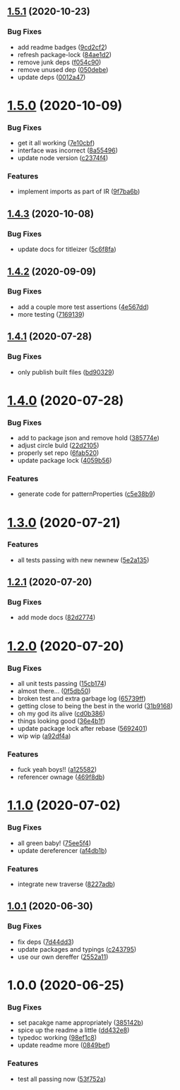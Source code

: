 ## [1.5.1](https://github.com/json-schema-tools/transpiler/compare/1.5.0...1.5.1) (2020-10-23)


### Bug Fixes

* add readme badges ([9cd2cf2](https://github.com/json-schema-tools/transpiler/commit/9cd2cf2296637ae4b67515b06a880e936a903f95))
* refresh package-lock ([84ae1d2](https://github.com/json-schema-tools/transpiler/commit/84ae1d269c860e34beb95a7bc9995afceea5760c))
* remove junk deps ([f054c90](https://github.com/json-schema-tools/transpiler/commit/f054c90ff40132f62b9de33fd5609f79f4718b37))
* remove unused dep ([050debe](https://github.com/json-schema-tools/transpiler/commit/050debec6e11b84552f67107fae0fbfc645739af))
* update deps ([0012a47](https://github.com/json-schema-tools/transpiler/commit/0012a473684a2abdbb21923a3f993e1080d2ddb0))

# [1.5.0](https://github.com/json-schema-tools/transpiler/compare/1.4.3...1.5.0) (2020-10-09)


### Bug Fixes

* get it all working ([7e10cbf](https://github.com/json-schema-tools/transpiler/commit/7e10cbff62765ad5b9ee661307ac295cc5cd71af))
* interface was incorrect ([8a55496](https://github.com/json-schema-tools/transpiler/commit/8a55496547e671b24747dc73fce00a5ae25d59af))
* update node version ([c2374f4](https://github.com/json-schema-tools/transpiler/commit/c2374f4f5eb7b8752fab6c7ebc3e01e890264cc5))


### Features

* implement imports as part of IR ([9f7ba6b](https://github.com/json-schema-tools/transpiler/commit/9f7ba6bfd07f70f4044279cf65cdd8274408b84b))

## [1.4.3](https://github.com/json-schema-tools/transpiler/compare/1.4.2...1.4.3) (2020-10-08)


### Bug Fixes

* update docs for titleizer ([5c6f8fa](https://github.com/json-schema-tools/transpiler/commit/5c6f8fab79207b4aa597a06e8f3dfb759c7166ae))

## [1.4.2](https://github.com/json-schema-tools/transpiler/compare/1.4.1...1.4.2) (2020-09-09)


### Bug Fixes

* add a couple more test assertions ([4e567dd](https://github.com/json-schema-tools/transpiler/commit/4e567dda33a1e81a74893e71c017b8b5aeb1f6bf))
* more testing ([7169139](https://github.com/json-schema-tools/transpiler/commit/7169139a21a9aac9c75db4c75e0c2d9b0f2ea804))

## [1.4.1](https://github.com/json-schema-tools/transpiler/compare/1.4.0...1.4.1) (2020-07-28)


### Bug Fixes

* only publish built files ([bd90329](https://github.com/json-schema-tools/transpiler/commit/bd9032975b4db6d5b02f22c890943c2aed1ae749))

# [1.4.0](https://github.com/json-schema-tools/transpiler/compare/1.3.0...1.4.0) (2020-07-28)


### Bug Fixes

* add to package json and remove hold ([385774e](https://github.com/json-schema-tools/transpiler/commit/385774e0f60983acfd66b64d9ae5c38df75f1245))
* adjust circle buld ([22d2105](https://github.com/json-schema-tools/transpiler/commit/22d2105c656ed4cd2aa11474bfe4186a8434a6c7))
* properly set repo ([6fab520](https://github.com/json-schema-tools/transpiler/commit/6fab520f7c8460ac4ead65d5741192fc2d68cd08))
* update package lock ([4059b56](https://github.com/json-schema-tools/transpiler/commit/4059b564dacfabe149caaee6e4e062dccc80b5ad))


### Features

* generate code for patternProperties ([c5e38b9](https://github.com/json-schema-tools/transpiler/commit/c5e38b9e6feaaea34e334a314224f21ff5681685))

# [1.3.0](https://github.com/json-schema-tools/transpiler/compare/1.2.1...1.3.0) (2020-07-21)


### Features

* all tests passing with new newnew ([5e2a135](https://github.com/json-schema-tools/transpiler/commit/5e2a135196a39060e93761713f2a3ccd78728e5f))

## [1.2.1](https://github.com/json-schema-tools/transpiler/compare/1.2.0...1.2.1) (2020-07-20)


### Bug Fixes

* add mode docs ([82d2774](https://github.com/json-schema-tools/transpiler/commit/82d277411906d9867aa8d27468e45b524be956c0))

# [1.2.0](https://github.com/json-schema-tools/transpiler/compare/1.1.0...1.2.0) (2020-07-20)


### Bug Fixes

* all unit tests passing ([15cb174](https://github.com/json-schema-tools/transpiler/commit/15cb174fa8d910424aaa1efcca11bae6a0932e9c))
* almost there... ([0f5db50](https://github.com/json-schema-tools/transpiler/commit/0f5db5041fdf458ee4d3a356bb2b50bfc1c44767))
* broken test and extra garbage log ([65739ff](https://github.com/json-schema-tools/transpiler/commit/65739ff355159d5f67907517d40f238a36174838))
* getting close to being the best in the world ([31b9168](https://github.com/json-schema-tools/transpiler/commit/31b9168253ba8a80a2c04ea146dc3938757c796a))
* oh my god its alive ([cd0b386](https://github.com/json-schema-tools/transpiler/commit/cd0b38693cab2755a149e4579ce5f2f907c9509c))
* things looking good ([36e4b1f](https://github.com/json-schema-tools/transpiler/commit/36e4b1f5a5d7d591c88146b2161d97086318bf2e))
* update package lock after rebase ([5692401](https://github.com/json-schema-tools/transpiler/commit/5692401b32cbbb561fb92bf1ce735a22544663b7))
* wip wip ([a92df4a](https://github.com/json-schema-tools/transpiler/commit/a92df4a8edee6bb9705d14da470ca57272e4dc76))


### Features

* fuck yeah boys!! ([a125582](https://github.com/json-schema-tools/transpiler/commit/a12558237b660f7fb95e3914525b4281d955406e))
* referencer ownage ([469f8db](https://github.com/json-schema-tools/transpiler/commit/469f8dbc23e310a9a14667c55a75e7846647cb90))

# [1.1.0](https://github.com/json-schema-tools/transpiler/compare/1.0.1...1.1.0) (2020-07-02)


### Bug Fixes

* all green baby! ([75ee5f4](https://github.com/json-schema-tools/transpiler/commit/75ee5f4109813a8a654be9f14492107a5612aa37))
* update dereferencer ([af4db1b](https://github.com/json-schema-tools/transpiler/commit/af4db1b06c44d0a76322f353afe07071fdc5ee35))


### Features

* integrate new traverse ([8227adb](https://github.com/json-schema-tools/transpiler/commit/8227adb50977eb1276a5c501c06ce3c098df25ed))

## [1.0.1](https://github.com/json-schema-tools/transpiler/compare/1.0.0...1.0.1) (2020-06-30)


### Bug Fixes

* fix deps ([7d44dd3](https://github.com/json-schema-tools/transpiler/commit/7d44dd30c58ac18d57b255b05032300cee61437f))
* update packages and typings ([c243795](https://github.com/json-schema-tools/transpiler/commit/c2437959a953f51acd4629022802e0f52d18a9ad))
* use our own dereffer ([2552a11](https://github.com/json-schema-tools/transpiler/commit/2552a11dd919c80dd20f581f8969af2f5e236008))

# 1.0.0 (2020-06-25)


### Bug Fixes

* set pacakge name appropriately ([385142b](https://github.com/json-schema-tools/transpiler/commit/385142b93ba0c95e3fb0ab1ce7fa795ffdb15aa3))
* spice up the readme a little ([dd432e8](https://github.com/json-schema-tools/transpiler/commit/dd432e8b3b88feca7f4170ac427aa3989fea1761))
* typedoc working ([98ef1c8](https://github.com/json-schema-tools/transpiler/commit/98ef1c83816a93b354c70b528c3b7c3be043d4f5))
* update readme more ([0849bef](https://github.com/json-schema-tools/transpiler/commit/0849bef4e4064a5befe1a19b41f925c9f2db20bd))


### Features

* test all passing now ([53f752a](https://github.com/json-schema-tools/transpiler/commit/53f752a4f0bb3eff5f0f8c48df63b0ab6b6fbb72))
